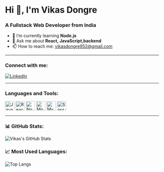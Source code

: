 # Hi 👋, I'm Vikas Dongre

### A Fullstack Web Developer from India

- 🌱 I’m currently learning **Node.js**
- 💬 Ask me about **React, JavaScript,backend**
- 📫 How to reach me: [vikasdongre952@gmail.com](mailto:vikasdongre952@gmail.com)

---

### Connect with me:
[![LinkedIn](https://img.shields.io/badge/LinkedIn-blue?style=flat-square&logo=linkedin)](https://www.linkedin.com/in/vikas-dongre-86370128b/)

---

### Languages and Tools:
<p align="left">
  <img src="https://www.vectorlogo.zone/logos/javascript/javascript-icon.svg" alt="JavaScript" width="30"/>
  <img src="https://www.vectorlogo.zone/logos/reactjs/reactjs-icon.svg" alt="React" width="30"/>
  <img src="https://www.vectorlogo.zone/logos/nodejs/nodejs-icon.svg" alt="Node.js" width="30"/>
  <img src="https://www.vectorlogo.zone/logos/mongodb/mongodb-icon.svg" alt="MongoDB" width="30"/>
  <img src="https://www.vectorlogo.zone/logos/mysql/mysql-icon.svg" alt="MySQL" width="30"/>
  <img src="https://www.vectorlogo.zone/logos/sass-lang/sass-lang-icon.svg" alt="Sass" width="30"/>
</p>

---

### 📊 GitHub Stats:
![Vikas's GitHub Stats](https://github-readme-stats.vercel.app/api?username=vikasdongrepawar&show_icons=true&theme=tokyonight)

### 📈 Most Used Languages:
![Top Langs](https://github-readme-stats.vercel.app/api/top-langs/?username=vikasdongrepawar&layout=compact&theme=tokyonight)
